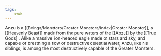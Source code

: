 ```yaml
---
tags:
  - stub
---
```

Anzu is a [[Beings/Monsters/Greater Monsters/index|Greater Monster]], a [[Heavenly Beast]] made from the pure waters of the [[Abzu]] by the [[True Gods]]. Alike a massive lion-headed eagle made of stars and sky, and capable of breathing a flow of destructive celestial water, Anzu, like his siblings, is among the most destructively capable of the Greater Monsters.